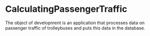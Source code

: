 # CalculatingPassengerTraffic
The object of development is an application that processes data on passenger traffic of trolleybuses and puts this data in the database.
